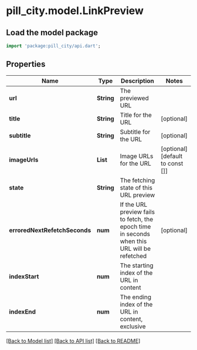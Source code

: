 # pill_city.model.LinkPreview

## Load the model package
```dart
import 'package:pill_city/api.dart';
```

## Properties
Name | Type | Description | Notes
------------ | ------------- | ------------- | -------------
**url** | **String** | The previewed URL | 
**title** | **String** | Title for the URL | [optional] 
**subtitle** | **String** | Subtitle for the URL | [optional] 
**imageUrls** | **List<String>** | Image URLs for the URL | [optional] [default to const []]
**state** | **String** | The fetching state of this URL preview | 
**erroredNextRefetchSeconds** | **num** | If the URL preview fails to fetch, the epoch time in seconds when this URL will be refetched | [optional] 
**indexStart** | **num** | The starting index of the URL in content | 
**indexEnd** | **num** | The ending index of the URL in content, exclusive | 

[[Back to Model list]](../README.md#documentation-for-models) [[Back to API list]](../README.md#documentation-for-api-endpoints) [[Back to README]](../README.md)


